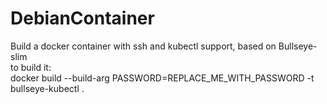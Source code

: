 # DebianContainer

Build a docker container with ssh and kubectl support, based on Bullseye-slim  
to build it:  
docker build --build-arg PASSWORD=REPLACE_ME_WITH_PASSWORD -t bullseye-kubectl .  
